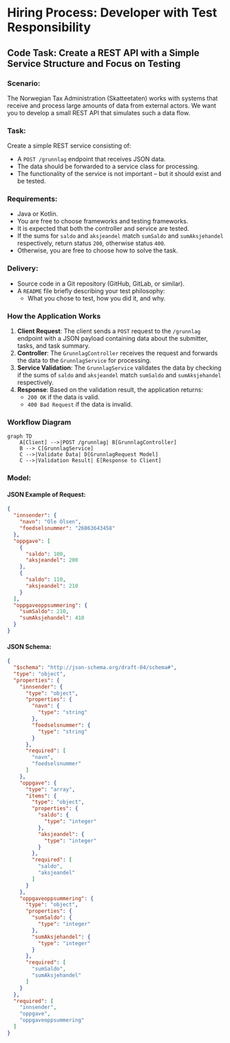 # Hiring Process: Developer with Test Responsibility

## Code Task: Create a REST API with a Simple Service Structure and Focus on Testing

### Scenario:
The Norwegian Tax Administration (Skatteetaten) works with systems that receive and process large amounts of data from external actors. We want you to develop a small REST API that simulates such a data flow.

### Task:
Create a simple REST service consisting of:
- A `POST /grunnlag` endpoint that receives JSON data.
- The data should be forwarded to a service class for processing.
- The functionality of the service is not important – but it should exist and be tested.

### Requirements:
- Java or Kotlin.
- You are free to choose frameworks and testing frameworks.
- It is expected that both the controller and service are tested.
- If the sums for `saldo` and `aksjeandel` match `sumSaldo` and `sumAksjehandel` respectively, return status `200`, otherwise status `400`.
- Otherwise, you are free to choose how to solve the task.

### Delivery:
- Source code in a Git repository (GitHub, GitLab, or similar).
- A `README` file briefly describing your test philosophy:
  - What you chose to test, how you did it, and why.

### How the Application Works
1. **Client Request**: The client sends a `POST` request to the `/grunnlag` endpoint with a JSON payload containing data about the submitter, tasks, and task summary.
2. **Controller**: The `GrunnlagController` receives the request and forwards the data to the `GrunnlagService` for processing.
3. **Service Validation**: The `GrunnlagService` validates the data by checking if the sums of `saldo` and `aksjeandel` match `sumSaldo` and `sumAksjehandel` respectively.
4. **Response**: Based on the validation result, the application returns:
   - `200 OK` if the data is valid.
   - `400 Bad Request` if the data is invalid.

### Workflow Diagram
```mermaid
graph TD
    A[Client] -->|POST /grunnlag| B[GrunnlagController]
    B --> C[GrunnlagService]
    C -->|Validate Data| D[GrunnlagRequest Model]
    C -->|Validation Result| E[Response to Client]
```

### Model:
#### JSON Example of Request:
```json
{
  "innsender": {
    "navn": "Ole Olsen",
    "foedselsnummer": "26063643458"
  },
  "oppgave": [
    {
      "saldo": 100,
      "aksjeandel": 200
    },
    {
      "saldo": 110,
      "aksjeandel": 210
    }
  ],
  "oppgaveoppsummering": {
    "sumSaldo": 210,
    "sumAksjehandel": 410
  }
}
```

#### JSON Schema:
```json
{
  "$schema": "http://json-schema.org/draft-04/schema#",
  "type": "object",
  "properties": {
    "innsender": {
      "type": "object",
      "properties": {
        "navn": {
          "type": "string"
        },
        "foedselsnummer": {
          "type": "string"
        }
      },
      "required": [
        "navn",
        "foedselsnummer"
      ]
    },
    "oppgave": {
      "type": "array",
      "items": {
        "type": "object",
        "properties": {
          "saldo": {
            "type": "integer"
          },
          "aksjeandel": {
            "type": "integer"
          }
        },
        "required": [
          "saldo",
          "aksjeandel"
        ]
      }
    },
    "oppgaveoppsummering": {
      "type": "object",
      "properties": {
        "sumSaldo": {
          "type": "integer"
        },
        "sumAksjehandel": {
          "type": "integer"
        }
      },
      "required": [
        "sumSaldo",
        "sumAksjehandel"
      ]
    }
  },
  "required": [
    "innsender",
    "oppgave",
    "oppgaveoppsummering"
  ]
}
```
